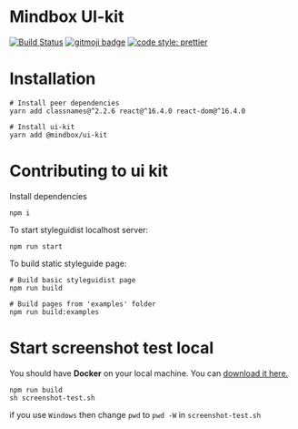 # Mindbox UI-kit

[![Build Status](https://travis-ci.com/mindbox-moscow/ui-kit.svg?branch=master)](https://travis-ci.com/mindbox-moscow/ui-kit)
[![gitmoji badge](https://img.shields.io/badge/gitmoji-%20😜%20😍-FFDD67.svg?style=flat-square)](https://github.com/carloscuesta/gitmoji)
[![code style: prettier](https://img.shields.io/badge/code_style-prettier-ff69b4.svg?style=flat-square)](https://github.com/prettier/prettier)

# Installation

```shell
# Install peer dependencies
yarn add classnames@^2.2.6 react@^16.4.0 react-dom@^16.4.0

# Install ui-kit
yarn add @mindbox/ui-kit
```

# Contributing to ui kit
Install dependencies
```shell
npm i
```

To start styleguidist localhost server:

```shell
npm run start
```

To build static styleguide page:

```shell
# Build basic styleguidist page
npm run build

# Build pages from 'examples' folder
npm run build:examples
```

# Start screenshot test local

You should have **Docker** on your local machine. You can [download it here.](https://www.docker.com/get-started)

```shell
npm run build
sh screenshot-test.sh
```

if you use `Windows` then change `pwd` to `pwd -W` in `screenshot-test.sh` 
